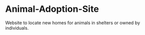 # Animal-Adoption-Site
Website to locate new homes for animals in shelters or owned by individuals.
